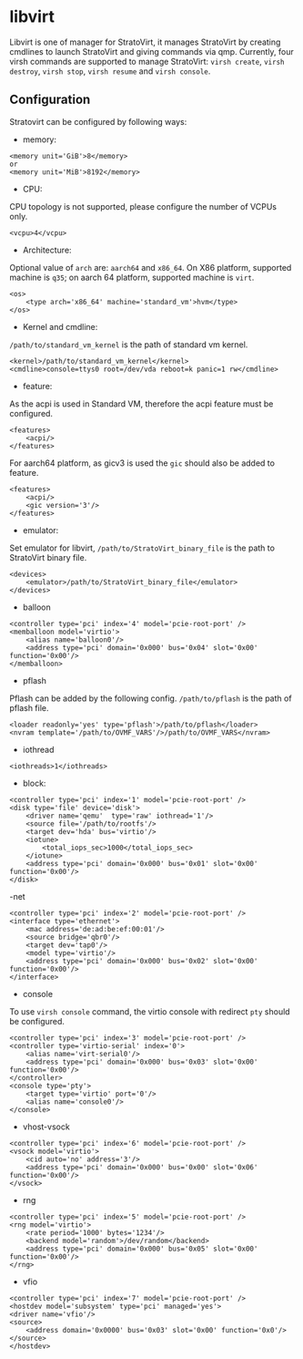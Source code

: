 #  libvirt
Libvirt is one of manager for StratoVirt, it manages StratoVirt by creating cmdlines to launch StratoVirt 
and giving commands via qmp. Currently, four virsh commands are supported to manage StratoVirt: 
`virsh create`, `virsh destroy`, `virsh stop`, `virsh resume` and `virsh console`.


## Configuration
Stratovirt can be configured by following ways:

- memory:

```
<memory unit='GiB'>8</memory>
or
<memory unit='MiB'>8192</memory>
```
- CPU:

CPU topology is not supported, please configure the number of VCPUs only.
```
<vcpu>4</vcpu>
```
- Architecture:

Optional value of `arch` are: `aarch64` and `x86_64`. On X86 platform, supported machine is `q35`; on aarch 64 platform, supported machine is `virt`.
```
<os>
	<type arch='x86_64' machine='standard_vm'>hvm</type>
</os>
```

- Kernel and cmdline:

`/path/to/standard_vm_kernel` is the path of standard vm kernel.
```
<kernel>/path/to/standard_vm_kernel</kernel>
<cmdline>console=ttys0 root=/dev/vda reboot=k panic=1 rw</cmdline>
```

- feature:

As the acpi is used in Standard VM, therefore the acpi feature must be configured.
```
<features>
    <acpi/>
</features>
```
For aarch64 platform, as gicv3 is used the `gic` should also be added to feature.
```
<features>
    <acpi/>
    <gic version='3'/>
</features>
```

- emulator:

Set emulator for libvirt, `/path/to/StratoVirt_binary_file` is the path to StratoVirt binary file.
```
<devices>
    <emulator>/path/to/StratoVirt_binary_file</emulator>
</devices>
```

- balloon
```
<controller type='pci' index='4' model='pcie-root-port' />
<memballoon model='virtio'>
    <alias name='balloon0'/>
    <address type='pci' domain='0x000' bus='0x04' slot='0x00' function='0x00'/>
</memballoon>
```

- pflash

Pflash can be added by the following config.
`/path/to/pflash` is the path of pflash file.
```
<loader readonly='yes' type='pflash'>/path/to/pflash</loader>
<nvram template='/path/to/OVMF_VARS'/>/path/to/OVMF_VARS</nvram>
```

- iothread

```
<iothreads>1</iothreads>
```

- block:

```
<controller type='pci' index='1' model='pcie-root-port' />
<disk type='file' device='disk'>
    <driver name='qemu'  type='raw' iothread='1'/>
    <source file='/path/to/rootfs'/>
    <target dev='hda' bus='virtio'/>
    <iotune>
        <total_iops_sec>1000</total_iops_sec>
    </iotune>
    <address type='pci' domain='0x000' bus='0x01' slot='0x00' function='0x00'/>
</disk>
```

-net 
```
<controller type='pci' index='2' model='pcie-root-port' />
<interface type='ethernet'>
    <mac address='de:ad:be:ef:00:01'/>
    <source bridge='qbr0'/>
    <target dev='tap0'/>
    <model type='virtio'/>
    <address type='pci' domain='0x000' bus='0x02' slot='0x00' function='0x00'/>
</interface>
```

- console

To use `virsh console` command, the virtio console with redirect `pty` should be configured. 
```
<controller type='pci' index='3' model='pcie-root-port' />
<controller type='virtio-serial' index='0'>
    <alias name='virt-serial0'/>
    <address type='pci' domain='0x000' bus='0x03' slot='0x00' function='0x00'/>
</controller>
<console type='pty'>
    <target type='virtio' port='0'/>
    <alias name='console0'/>
</console>
```

- vhost-vsock

```
<controller type='pci' index='6' model='pcie-root-port' />
<vsock model='virtio'>
    <cid auto='no' address='3'/>
    <address type='pci' domain='0x000' bus='0x00' slot='0x06' function='0x00'/>
</vsock>
```

- rng

```
<controller type='pci' index='5' model='pcie-root-port' />
<rng model='virtio'>
    <rate period='1000' bytes='1234'/>
    <backend model='random'>/dev/random</backend>
    <address type='pci' domain='0x000' bus='0x05' slot='0x00' function='0x00'/>
</rng>
```

- vfio

```
<controller type='pci' index='7' model='pcie-root-port' />
<hostdev model='subsystem' type='pci' managed='yes'>
<driver name='vfio'/>
<source>
    <address domain='0x0000' bus='0x03' slot='0x00' function='0x0'/>
</source>
</hostdev>
```